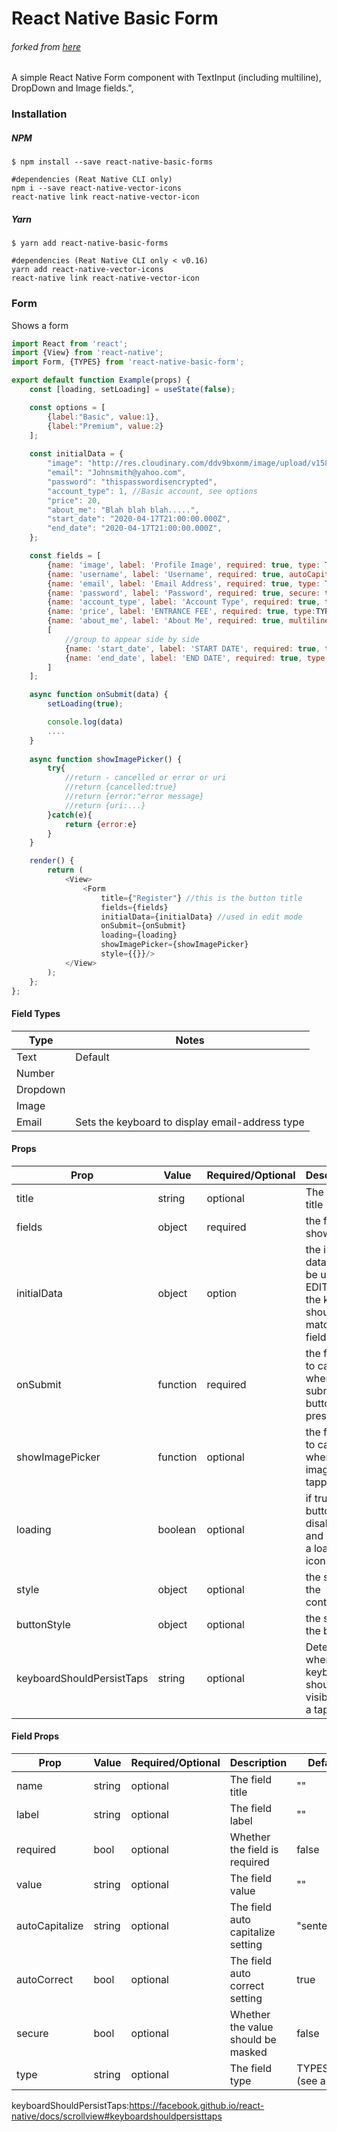 # React Native Basic Form

###### forked from [here](https://github.com/MosesEsan/react-native-basic-form)

A simple React Native Form component with TextInput (including multiline), DropDown and Image fields.",


### Installation

##### NPM

```shell script
$ npm install --save react-native-basic-forms

#dependencies (Reat Native CLI only)
npm i --save react-native-vector-icons  
react-native link react-native-vector-icon
```

##### Yarn

```shell script
$ yarn add react-native-basic-forms

#dependencies (Reat Native CLI only < v0.16)
yarn add react-native-vector-icons  
react-native link react-native-vector-icon
```

### Form
Shows a form

```javascript
import React from 'react';
import {View} from 'react-native';
import Form, {TYPES} from 'react-native-basic-form';

export default function Example(props) {
    const [loading, setLoading] = useState(false);

    const options = [
        {label:"Basic", value:1},
        {label:"Premium", value:2}
    ];
    
    const initialData = {
        "image": "http://res.cloudinary.com/ddv9bxonm/image/upload/v1585512850/ib9c0dml4dlksi8xgvob.jpg"
        "email": "Johnsmith@yahoo.com",
        "password": "thispasswordisencrypted",
        "account_type": 1, //Basic account, see options
        "price": 20,
        "about_me": "Blah blah blah.....",
        "start_date": "2020-04-17T21:00:00.000Z",
        "end_date": "2020-04-17T21:00:00.000Z",
    };

    const fields = [
        {name: 'image', label: 'Profile Image', required: true, type: TYPES.Image},
        {name: 'username', label: 'Username', required: true, autoCapitalize: "none", autoCorrect: false},
        {name: 'email', label: 'Email Address', required: true, type: TYPES.Email},
        {name: 'password', label: 'Password', required: true, secure: true},
        {name: 'account_type', label: 'Account Type', required: true, type: TYPES.Dropdown, options: options},
        {name: 'price', label: 'ENTRANCE FEE', required: true, type:TYPES.Number},
        {name: 'about_me', label: 'About Me', required: true, multiline: true},
        [
            //group to appear side by side
            {name: 'start_date', label: 'START DATE', required: true, type: TYPES.Date},
            {name: 'end_date', label: 'END DATE', required: true, type: TYPES.Date}
        ]
    ];

    async function onSubmit(data) {
        setLoading(true);

        console.log(data)
        ....
    }
    
    async function showImagePicker() {
        try{
            //return - cancelled or error or uri
            //return {cancelled:true}
            //return {error:"error message}
            //return {uri:...}
        }catch(e){
            return {error:e}
        }
    }

    render() {
        return (
            <View>
                <Form
                    title={"Register"} //this is the button title
                    fields={fields}
                    initialData={initialData} //used in edit mode
                    onSubmit={onSubmit}
                    loading={loading}
                    showImagePicker={showImagePicker}
                    style={{}}/>
            </View>
        );
    };
};
```

#### Field Types
| Type | Notes |
| ---- | ----- |
| Text | Default|
| Number | |
| Dropdown | |
| Image | |
| Email | Sets the keyboard to display email-address type |

#### Props

| Prop | Value | Required/Optional | Description | Default |
| ---- | ----- | ----------------- | ----------- | ----------- |
| title | string | optional | The button title | "Submit" |
| fields | object | required | the fields to show | [] |
| initialData | object | option | the initial data, can be used in EDIT mode, the keys should match the fields key | [] |
| onSubmit | function | required | the function to call when the submit button is pressed | null |
| showImagePicker | function | optional | the function to call when the image is tapped | null |
| loading | boolean | optional | if true, button is disabled and shows a loading icon | false |
| style | object | optional | the style for the container | {} |
| buttonStyle | object | optional | the style for the button | {} |
| keyboardShouldPersistTaps | string | optional | Determines when the keyboard should stay visible after a tap.| 'handled' |

#### Field Props

| Prop | Value | Required/Optional | Description | Default |
| ---- | ----- | ----------------- | ----------- | ----------- |
| name | string | optional | The field title | "" |
| label | string | optional | The field label | "" |
| required | bool | optional | Whether the field is required | false |
| value | string | optional | The field value | "" |
| autoCapitalize | string | optional | The field auto capitalize setting | "sentences" |
| autoCorrect | bool | optional | The field auto correct setting | true |
| secure | bool | optional | Whether the value should be masked | false |
| type | string | optional | The field type | TYPES.Text (see above) |

keyboardShouldPersistTaps:https://facebook.github.io/react-native/docs/scrollview#keyboardshouldpersisttaps

